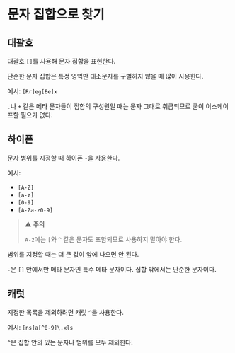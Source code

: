 # 문자 집합으로 찾기

## 대괄호

대괄호 `[]`를 사용해 문자 집합을 표현한다.

단순한 문자 집합은 특정 영역만 대소문자를 구별하지 않을 때 많이 사용한다.

예시: `[Rr]eg[Ee]x`

`.`나 `+` 같은 메타 문자들이 집합의 구성원일 때는 문자 그대로 취급되므로 굳이 이스케이프할 필요가 없다.

## 하이픈

문자 범위를 지정할 때 하이픈 `-`을 사용한다.

예시:

- `[A-Z]`
- `[a-z]`
- `[0-9]`
- `[A-Za-z0-9]`

> :warning: **주의**
>
> `A-z`에는 `[`와 `^` 같은 문자도 포함되므로 사용하지 말아야 한다.

범위를 지정할 때는 더 큰 값이 앞에 나오면 안 된다.

`-`은 `[]` 안에서만 메타 문자인 특수 메타 문자이다. 집합 밖에서는 단순한 문자이다.

## 캐럿

지정한 목록을 제외하려면 캐럿 `^`을 사용한다.

예시: `[ns]a[^0-9]\.xls`

`^`은 집합 안의 있는 문자나 범위를 모두 제외한다.